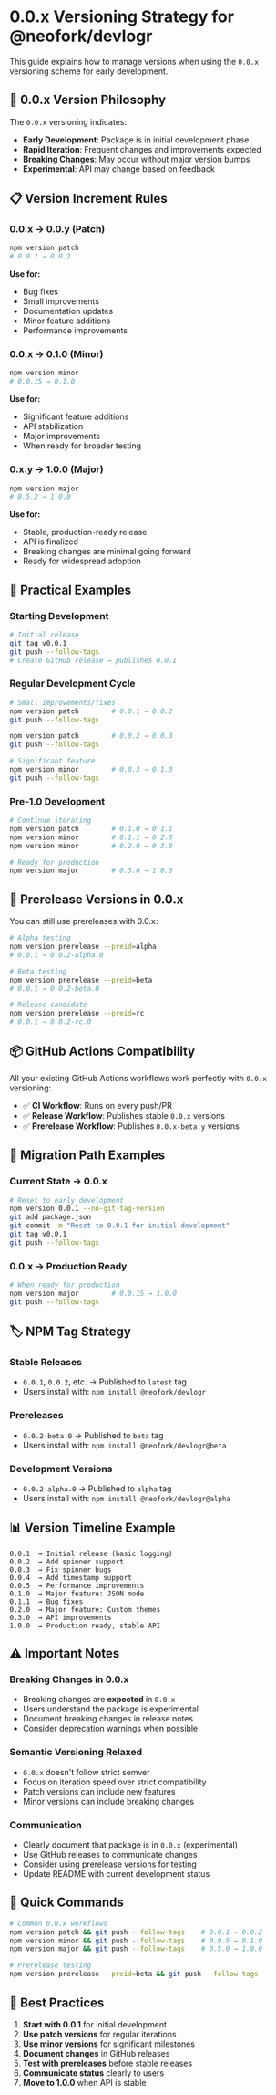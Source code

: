 # 0.0.x Versioning Strategy for @neofork/devlogr

This guide explains how to manage versions when using the `0.0.x` versioning scheme for early development.

## 🎯 **0.0.x Version Philosophy**

The `0.0.x` versioning indicates:

- **Early Development**: Package is in initial development phase
- **Rapid Iteration**: Frequent changes and improvements expected
- **Breaking Changes**: May occur without major version bumps
- **Experimental**: API may change based on feedback

## 📋 **Version Increment Rules**

### **0.0.x → 0.0.y (Patch)**

```bash
npm version patch
# 0.0.1 → 0.0.2
```

**Use for:**

- Bug fixes
- Small improvements
- Documentation updates
- Minor feature additions
- Performance improvements

### **0.0.x → 0.1.0 (Minor)**

```bash
npm version minor
# 0.0.15 → 0.1.0
```

**Use for:**

- Significant feature additions
- API stabilization
- Major improvements
- When ready for broader testing

### **0.x.y → 1.0.0 (Major)**

```bash
npm version major
# 0.5.2 → 1.0.0
```

**Use for:**

- Stable, production-ready release
- API is finalized
- Breaking changes are minimal going forward
- Ready for widespread adoption

## 🚀 **Practical Examples**

### **Starting Development**

```bash
# Initial release
git tag v0.0.1
git push --follow-tags
# Create GitHub release → publishes 0.0.1
```

### **Regular Development Cycle**

```bash
# Small improvements/fixes
npm version patch        # 0.0.1 → 0.0.2
git push --follow-tags

npm version patch        # 0.0.2 → 0.0.3
git push --follow-tags

# Significant feature
npm version minor        # 0.0.3 → 0.1.0
git push --follow-tags
```

### **Pre-1.0 Development**

```bash
# Continue iterating
npm version patch        # 0.1.0 → 0.1.1
npm version minor        # 0.1.1 → 0.2.0
npm version minor        # 0.2.0 → 0.3.0

# Ready for production
npm version major        # 0.3.0 → 1.0.0
```

## 🧪 **Prerelease Versions in 0.0.x**

You can still use prereleases with 0.0.x:

```bash
# Alpha testing
npm version prerelease --preid=alpha
# 0.0.1 → 0.0.2-alpha.0

# Beta testing
npm version prerelease --preid=beta
# 0.0.1 → 0.0.2-beta.0

# Release candidate
npm version prerelease --preid=rc
# 0.0.1 → 0.0.2-rc.0
```

## 📦 **GitHub Actions Compatibility**

All your existing GitHub Actions workflows work perfectly with `0.0.x` versioning:

- ✅ **CI Workflow**: Runs on every push/PR
- ✅ **Release Workflow**: Publishes stable `0.0.x` versions
- ✅ **Prerelease Workflow**: Publishes `0.0.x-beta.y` versions

## 🎯 **Migration Path Examples**

### **Current State → 0.0.x**

```bash
# Reset to early development
npm version 0.0.1 --no-git-tag-version
git add package.json
git commit -m "Reset to 0.0.1 for initial development"
git tag v0.0.1
git push --follow-tags
```

### **0.0.x → Production Ready**

```bash
# When ready for production
npm version major        # 0.0.15 → 1.0.0
git push --follow-tags
```

## 🏷️ **NPM Tag Strategy**

### **Stable Releases**

- `0.0.1`, `0.0.2`, etc. → Published to `latest` tag
- Users install with: `npm install @neofork/devlogr`

### **Prereleases**

- `0.0.2-beta.0` → Published to `beta` tag
- Users install with: `npm install @neofork/devlogr@beta`

### **Development Versions**

- `0.0.2-alpha.0` → Published to `alpha` tag
- Users install with: `npm install @neofork/devlogr@alpha`

## 📊 **Version Timeline Example**

```
0.0.1  → Initial release (basic logging)
0.0.2  → Add spinner support
0.0.3  → Fix spinner bugs
0.0.4  → Add timestamp support
0.0.5  → Performance improvements
0.1.0  → Major feature: JSON mode
0.1.1  → Bug fixes
0.2.0  → Major feature: Custom themes
0.3.0  → API improvements
1.0.0  → Production ready, stable API
```

## ⚠️ **Important Notes**

### **Breaking Changes in 0.0.x**

- Breaking changes are **expected** in `0.0.x`
- Users understand the package is experimental
- Document breaking changes in release notes
- Consider deprecation warnings when possible

### **Semantic Versioning Relaxed**

- `0.0.x` doesn't follow strict semver
- Focus on iteration speed over strict compatibility
- Patch versions can include new features
- Minor versions can include breaking changes

### **Communication**

- Clearly document that package is in `0.0.x` (experimental)
- Use GitHub releases to communicate changes
- Consider using prerelease versions for testing
- Update README with current development status

## 🚀 **Quick Commands**

```bash
# Common 0.0.x workflows
npm version patch && git push --follow-tags    # 0.0.1 → 0.0.2
npm version minor && git push --follow-tags    # 0.0.5 → 0.1.0
npm version major && git push --follow-tags    # 0.5.0 → 1.0.0

# Prerelease testing
npm version prerelease --preid=beta && git push --follow-tags
```

## 📝 **Best Practices**

1. **Start with 0.0.1** for initial development
2. **Use patch versions** for regular iterations
3. **Use minor versions** for significant milestones
4. **Document changes** in GitHub releases
5. **Test with prereleases** before stable releases
6. **Communicate status** clearly to users
7. **Move to 1.0.0** when API is stable
